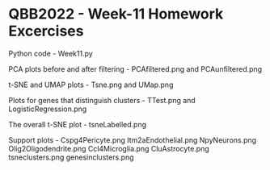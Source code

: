  # QBB2022 - Week-11 Homework Excercises
 
 Python code - Week11.py 
 
 PCA plots before and after filtering - PCAfiltered.png and PCAunfiltered.png
 
 t-SNE and UMAP plots - Tsne.png and UMap.png
 
 Plots for genes that distinguish clusters - TTest.png and LogisticRegression.png
 
 The overall t-SNE plot - tsneLabelled.png
 
 Support plots - 
Cspg4Pericyte.pngItm2aEndothelial.pngNpyNeurons.pngOlig2Oligodendrite.pngCcl4Microglia.pngCluAstrocyte.pngtsneclusters.pnggenesinclusters.png